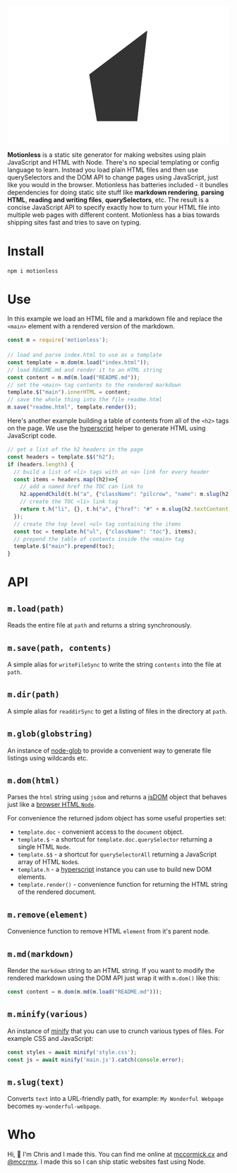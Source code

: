 <p align="center">
  <img src="logo.svg?sanitize=true" alt="motionless logo"><br/>
</p>

**Motionless** is a static site generator for making websites using plain JavaScript and HTML with Node. There's no special templating or config language to learn. Instead you load plain HTML files and then use querySelectors and the DOM API to change pages using JavaScript, just like you would in the browser. Motionless has batteries included - it bundles dependencies for doing static site stuff like **markdown rendering**, **parsing HTML**, **reading and writing files**, **querySelectors**, etc. The result is a concise JavaScript API to specify exactly how to turn your HTML file into multiple web pages with different content. Motionless has a bias towards shipping sites fast and tries to save on typing.

# Install

`npm i motionless`

# Use

In this example we load an HTML file and a markdown file and replace the `<main>` element with a rendered version of the markdown.

```javascript
const m = require('motionless');

// load and parse index.html to use as a template
const template = m.dom(m.load("index.html"));
// load README.md and render it to an HTML string
const content = m.md(m.load("README.md"));
// set the <main> tag contents to the rendered markdown
template.$("main").innerHTML = content;
// save the whole thing into the file readme.html
m.save("readme.html", template.render());
```

Here's another example building a table of contents from all of the `<h2>` tags on the page. We use the [hyperscript](https://github.com/hyperhype/hyperscript) helper to generate HTML using JavaScript code.

```javascript
// get a list of the h2 headers in the page
const headers = template.$$("h2");
if (headers.length) {
  // build a list of <li> tags with an <a> link for every header
  const items = headers.map((h2)=>{
    // add a named href the TOC can link to
    h2.appendChild(t.h("a", {"className": "pilcrow", "name": m.slug(h2.textContent)}, " "))
    // create the TOC <li> link tag
    return t.h("li", {}, t.h("a", {"href": "#" + m.slug(h2.textContent)}, h2.textContent));
  });
  // create the top level <ul> tag containing the items
  const toc = template.h("ul", {"className": "toc"}, items);
  // prepend the table of contents inside the <main> tag
  template.$("main").prepend(toc);
}
```

# API

## `m.load(path)`

Reads the entire file at `path` and returns a string synchronously.

## `m.save(path, contents)`

A simple alias for `writeFileSync` to write the string `contents` into the file at `path`.

## `m.dir(path)`

A simple alias for `readdirSync` to get a listing of files in the directory at `path`.

## `m.glob(globstring)`

An instance of [node-glob](https://github.com/isaacs/node-glob) to provide a convenient way to generate file listings using wildcards etc.

## `m.dom(html)`

Parses the `html` string using `jsdom` and returns a [jsDOM](https://www.npmjs.com/package/jsdom) object that behaves just like a [browser HTML `Node`](https://developer.mozilla.org/en-US/docs/Web/API/Node).

For convenience the returned jsdom object has some useful properties set:

 * `template.doc` - convenient access to the `document` object.
 * `template.$` - a shortcut for `template.doc.querySelector` returning a single HTML `Node`.
 * `template.$$` - a shortcut for `querySelectorAll` returning a JavaScript array of HTML `Node`s.
 * `template.h` - a [hyperscript](https://github.com/hyperhype/hyperscript) instance you can use to build new DOM elements.
 * `template.render()` - convenience function for returning the HTML string of the rendered document.

## `m.remove(element)`

Convenience function to remove HTML `element` from it's parent node.

## `m.md(markdown)`

Render the `markdown` string to an HTML string. If you want to modify the rendered markdown using the DOM API just wrap it with `m.dom()` like this:

```javascript
const content = m.dom(m.md(m.load("README.md")));
```

## `m.minify(various)`

An instance of [minify](https://coderaiser.github.io/minify/) that you can use to crunch various types of files. For example CSS and JavaScript:

```javascript
const styles = await minify('style.css');
const js = await minify('main.js').catch(console.error);
```

## `m.slug(text)`

Converts `text` into a URL-friendly path, for example: `My Wonderful Webpage` becomes `my-wonderful-webpage`.

# Who

Hi, 👋 I'm Chris and I made this. You can find me online at [mccormick.cx](https://mccormick.cx/) and [@mccrmx](https://twitter.com/mccrmx). I made this so I can ship static websites fast using Node.
